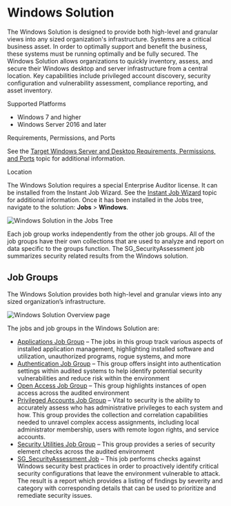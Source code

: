# Windows Solution

The Windows Solution is designed to provide both high-level and granular views into any sized
organization's infrastructure. Systems are a critical business asset. In order to optimally support
and benefit the business, these systems must be running optimally and be fully secured. The Windows
Solution allows organizations to quickly inventory, assess, and secure their Windows desktop and
server infrastructure from a central location. Key capabilities include privileged account
discovery, security configuration and vulnerability assessment, compliance reporting, and asset
inventory.

Supported Platforms

- Windows 7 and higher
- Windows Server 2016 and later

Requirements, Permissions, and Ports

See the
[Target Windows Server and Desktop Requirements, Permissions, and Ports](/docs/accessanalyzer/11.6/requirements/target/windows.md)
topic for additional information.

Location

The Windows Solution requires a special Enterprise Auditor license. It can be installed from the
Instant Job Wizard. See the
[Instant Job Wizard](/docs/accessanalyzer/11.6/admin/jobs/instantjobs/overview.md)
topic for additional information. Once it has been installed in the Jobs tree, navigate to the
solution: **Jobs** > **Windows**.

![Windows Solution in the Jobs Tree](/img/product_docs/accessanalyzer/11.6/solutions/windows/jobstree.webp)

Each job group works independently from the other job groups. All of the job groups have their own
collections that are used to analyze and report on data specific to the groups function. The
SG_SecurityAssessment job summarizes security related results from the Windows solution.

## Job Groups

The Windows Solution provides both high-level and granular views into any sized organization’s
infrastructure.

![Windows Solution Overview page](/img/product_docs/accessanalyzer/11.6/solutions/windows/overviewpage.webp)

The jobs and job groups in the Windows Solution are:

- [Applications Job Group](/docs/accessanalyzer/11.6/solutions/windows/applications/overview.md)
  – The jobs in this group track various aspects of installed application management, highlighting
  installed software and utilization, unauthorized programs, rogue systems, and more
- [Authentication Job Group](/docs/accessanalyzer/11.6/solutions/windows/authentication/overview.md)
  – This group offers insight into authentication settings within audited systems to help identify
  potential security vulnerabilities and reduce risk within the environment
- [Open Access Job Group](/docs/accessanalyzer/11.6/solutions/windows/openaccess/overview.md)
  – This group highlights instances of open access across the audited environment
- [Privileged Accounts Job Group](/docs/accessanalyzer/11.6/solutions/windows/privilegedaccounts/overview.md)
  – Vital to security is the ability to accurately assess who has administrative privileges to each
  system and how. This group provides the collection and correlation capabilities needed to unravel
  complex access assignments, including local administrator membership, users with remote logon
  rights, and service accounts.
- [Security Utilities Job Group](/docs/accessanalyzer/11.6/solutions/windows/securityutilities/overview.md)
  – This group provides a series of security element checks across the audited environment
- [SG_SecurityAssessment Job](/docs/accessanalyzer/11.6/solutions/windows/sg_securityassessment.md)
  – This job performs checks against Windows security best practices in order to proactively
  identify critical security configurations that leave the environment vulnerable to attack. The
  result is a report which provides a listing of findings by severity and category with
  corresponding details that can be used to prioritize and remediate security issues.
